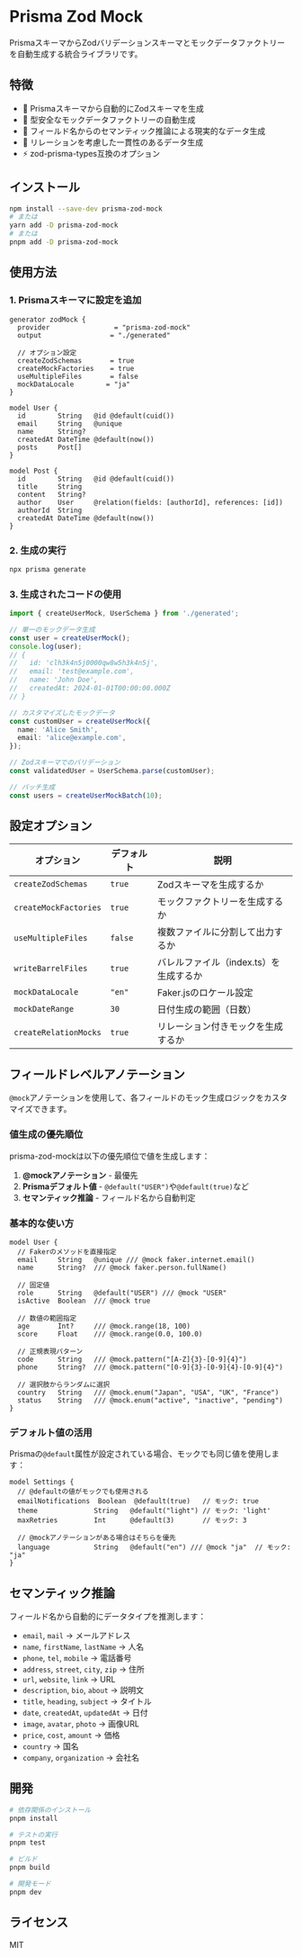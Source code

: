 # Prisma Zod Mock

PrismaスキーマからZodバリデーションスキーマとモックデータファクトリーを自動生成する統合ライブラリです。

## 特徴

- 🚀 Prismaスキーマから自動的にZodスキーマを生成
- 🎯 型安全なモックデータファクトリーの自動生成
- 🧠 フィールド名からのセマンティック推論による現実的なデータ生成
- 🔗 リレーションを考慮した一貫性のあるデータ生成
- ⚡ zod-prisma-types互換のオプション

## インストール

```bash
npm install --save-dev prisma-zod-mock
# または
yarn add -D prisma-zod-mock
# または
pnpm add -D prisma-zod-mock
```

## 使用方法

### 1. Prismaスキーマに設定を追加

```prisma
generator zodMock {
  provider                = "prisma-zod-mock"
  output                 = "./generated"

  // オプション設定
  createZodSchemas       = true
  createMockFactories    = true
  useMultipleFiles       = false
  mockDataLocale        = "ja"
}

model User {
  id        String   @id @default(cuid())
  email     String   @unique
  name      String?
  createdAt DateTime @default(now())
  posts     Post[]
}

model Post {
  id        String   @id @default(cuid())
  title     String
  content   String?
  author    User     @relation(fields: [authorId], references: [id])
  authorId  String
  createdAt DateTime @default(now())
}
```

### 2. 生成の実行

```bash
npx prisma generate
```

### 3. 生成されたコードの使用

```typescript
import { createUserMock, UserSchema } from './generated';

// 単一のモックデータ生成
const user = createUserMock();
console.log(user);
// {
//   id: 'clh3k4n5j0000qw8w5h3k4n5j',
//   email: 'test@example.com',
//   name: 'John Doe',
//   createdAt: 2024-01-01T00:00:00.000Z
// }

// カスタマイズしたモックデータ
const customUser = createUserMock({
  name: 'Alice Smith',
  email: 'alice@example.com',
});

// Zodスキーマでのバリデーション
const validatedUser = UserSchema.parse(customUser);

// バッチ生成
const users = createUserMockBatch(10);
```

## 設定オプション

| オプション            | デフォルト | 説明                                   |
| --------------------- | ---------- | -------------------------------------- |
| `createZodSchemas`    | `true`     | Zodスキーマを生成するか                |
| `createMockFactories` | `true`     | モックファクトリーを生成するか         |
| `useMultipleFiles`    | `false`    | 複数ファイルに分割して出力するか       |
| `writeBarrelFiles`    | `true`     | バレルファイル（index.ts）を生成するか |
| `mockDataLocale`      | `"en"`     | Faker.jsのロケール設定                 |
| `mockDateRange`       | `30`       | 日付生成の範囲（日数）                 |
| `createRelationMocks` | `true`     | リレーション付きモックを生成するか     |

## フィールドレベルアノテーション

`@mock`アノテーションを使用して、各フィールドのモック生成ロジックをカスタマイズできます。

### 値生成の優先順位

prisma-zod-mockは以下の優先順位で値を生成します：

1. **@mockアノテーション** - 最優先
2. **Prismaデフォルト値** - `@default("USER")`や`@default(true)`など
3. **セマンティック推論** - フィールド名から自動判定

### 基本的な使い方

```prisma
model User {
  // Fakerのメソッドを直接指定
  email     String   @unique /// @mock faker.internet.email()
  name      String?  /// @mock faker.person.fullName()

  // 固定値
  role      String   @default("USER") /// @mock "USER"
  isActive  Boolean  /// @mock true

  // 数値の範囲指定
  age       Int?     /// @mock.range(18, 100)
  score     Float    /// @mock.range(0.0, 100.0)

  // 正規表現パターン
  code      String   /// @mock.pattern("[A-Z]{3}-[0-9]{4}")
  phone     String?  /// @mock.pattern("[0-9]{3}-[0-9]{4}-[0-9]{4}")

  // 選択肢からランダムに選択
  country   String   /// @mock.enum("Japan", "USA", "UK", "France")
  status    String   /// @mock.enum("active", "inactive", "pending")
}
```

### デフォルト値の活用

Prismaの`@default`属性が設定されている場合、モックでも同じ値を使用します：

```prisma
model Settings {
  // @defaultの値がモックでも使用される
  emailNotifications  Boolean  @default(true)   // モック: true
  theme              String   @default("light") // モック: 'light'
  maxRetries         Int      @default(3)       // モック: 3

  // @mockアノテーションがある場合はそちらを優先
  language           String   @default("en") /// @mock "ja"  // モック: "ja"
}
```

## セマンティック推論

フィールド名から自動的にデータタイプを推測します：

- `email`, `mail` → メールアドレス
- `name`, `firstName`, `lastName` → 人名
- `phone`, `tel`, `mobile` → 電話番号
- `address`, `street`, `city`, `zip` → 住所
- `url`, `website`, `link` → URL
- `description`, `bio`, `about` → 説明文
- `title`, `heading`, `subject` → タイトル
- `date`, `createdAt`, `updatedAt` → 日付
- `image`, `avatar`, `photo` → 画像URL
- `price`, `cost`, `amount` → 価格
- `country` → 国名
- `company`, `organization` → 会社名

## 開発

```bash
# 依存関係のインストール
pnpm install

# テストの実行
pnpm test

# ビルド
pnpm build

# 開発モード
pnpm dev
```

## ライセンス

MIT